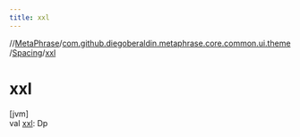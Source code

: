 ```yaml
---
title: xxl
---
```

//[MetaPhrase](../../../index.html)/[com.github.diegoberaldin.metaphrase.core.common.ui.theme](../index.html)/[Spacing](index.html)/[xxl](xxl.html)



# xxl



[jvm]\
val [xxl](xxl.html): Dp




